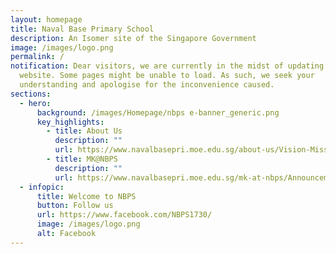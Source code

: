 ```yaml
---
layout: homepage
title: Naval Base Primary School
description: An Isomer site of the Singapore Government
image: /images/logo.png
permalink: /
notification: Dear visitors, we are currently in the midst of updating the
  website. Some pages might be unable to load. As such, we seek your
  understanding and apologise for the inconvenience caused.
sections:
  - hero:
      background: /images/Homepage/nbps e-banner_generic.png
      key_highlights:
        - title: About Us
          description: ""
          url: https://www.navalbasepri.moe.edu.sg/about-us/Vision-Mission-Values/
        - title: MK@NBPS
          description: ""
          url: https://www.navalbasepri.moe.edu.sg/mk-at-nbps/Announcements/
  - infopic:
      title: Welcome to NBPS
      button: Follow us
      url: https://www.facebook.com/NBPS1730/
      image: /images/logo.png
      alt: Facebook
---
```

